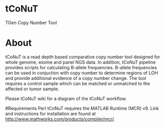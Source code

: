 # tCoNuT
TGen Copy Number Tool

# About
tCoNuT is a read depth based comparative copy number tool designed for whole genome, exome and panel NGS data. In addition, tCoNuT pipeline provides scripts for calculating B-allele frequencies.  B-allele frequencies can be used in conjuction with copy number to determine regions of LOH and provide additional evidence of a copy number change. The tool requires a control sample which can be matched or unmatched to the affected or tumor sample.

Please tCoNuT wiki for a diagram of the tCoNuT workflow.

#Requirements
Perl 
tCoNuT requires the MATLAB Runtime (MCR) v9. Link and instructions for installation are found at http://www.mathworks.com/products/compiler/mcr/. 
